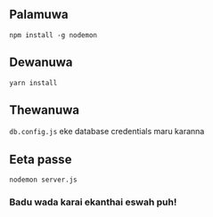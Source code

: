 ## Palamuwa

`npm install -g nodemon`

## Dewanuwa

`yarn install`

## Thewanuwa

`db.config.js` eke database credentials maru karanna

## Eeta passe

`nodemon server.js`

### Badu wada karai ekanthai eswah puh!
